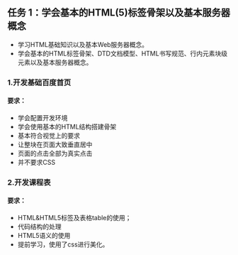 ## 任务 1：学会基本的HTML(5)标签骨架以及基本服务器概念

* 学习HTML基础知识以及基本Web服务器概念。
* 学会基本的HTML标签骨架、DTD文档模型、HTML书写规范、行内元素块级元素以及基本服务器概念。

### 1.开发基础百度首页
#### 要求：
* 学会配置开发环境
* 学会使用基本的HTML结构搭建骨架
* 基本符合视觉上的要求
* 让整块在页面大致垂直居中
* 页面的点击全部为真实点击
* 并不要求CSS


### 2.开发课程表
#### 要求：
* HTML&HTML5标签及表格table的使用；
* 代码结构的处理
* HTML5语义的使用
* 提前学习，使用了css进行美化。

